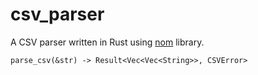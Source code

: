 # csv_parser
A CSV parser written in Rust using [nom](https://github.com/Geal/nom) library.

```
parse_csv(&str) -> Result<Vec<Vec<String>>, CSVError>
```
